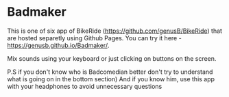 # Badmaker
This is one of six app of BikeRide (https://github.com/genusB/BikeRide) that are hosted separetly using Github Pages. You can try it here - https://genusb.github.io/Badmaker/.

Mix sounds using your keyboard or just clicking on buttons on the screen.

P.S if you don't know who is Badcomedian better don't try to understand what is going on in the bottom section) And if you know him, use this app with your headphones to avoid unnecessary questions
